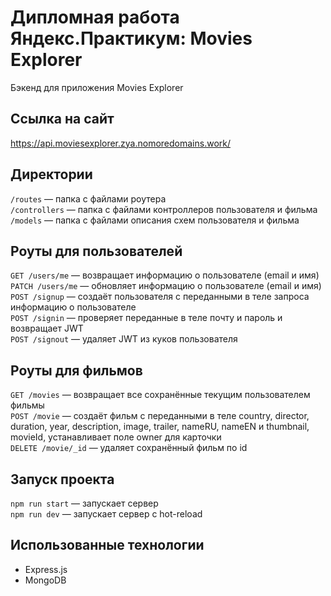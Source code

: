 # Дипломная работа Яндекс.Практикум: Movies Explorer
Бэкенд для приложения Movies Explorer

## Ссылка на сайт
https://api.moviesexplorer.zya.nomoredomains.work/  

## Директории
`/routes` — папка с файлами роутера  
`/controllers` — папка с файлами контроллеров пользователя и фильма  
`/models` — папка с файлами описания схем пользователя и фильма  

## Роуты для пользователей
`GET /users/me` — возвращает информацию о пользователе (email и имя)  
`PATCH /users/me` — обновляет информацию о пользователе (email и имя)  
`POST /signup` — создаёт пользователя с переданными в теле запроса информацию о пользователе  
`POST /signin` — проверяет переданные в теле почту и пароль и возвращает JWT  
`POST /signout` — удаляет JWT из куков пользователя  

## Роуты для фильмов
`GET /movies` — возвращает все сохранённые текущим  пользователем фильмы  
`POST /movie` — создаёт фильм с переданными в теле country, director, duration, year, description, image, trailer, nameRU, nameEN и thumbnail, movieId, устанавливает поле owner для карточки  
`DELETE /movie/_id` — удаляет сохранённый фильм по id  

## Запуск проекта
`npm run start` — запускает сервер  
`npm run dev` — запускает сервер с hot-reload  

## Использованные технологии
* Express.js
* MongoDB
